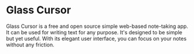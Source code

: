 # Glass Cursor

Glass Cursor is a free and open source simple web-based note-taking app. It can be used for
writing text for any purpose. It's designed to be simple but yet useful. With its
elegant user interface, you can focus on your notes without any friction.
